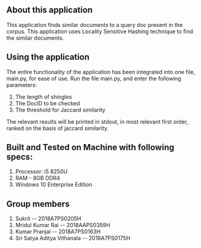 ## About this application
This application finds similar documents to a query doc present in the corpus. This application uses Locality Sensitive Hashing technique to find the similar documents.

## Using the application

The entire functionality of the application has been integrated into one file, main.py, for ease of use.
Run the file main.py, and enter the following parameters:

1. The length of shingles
2. The DocID to be checked
3. The threshold for Jaccard similarity

The relevant results will be printed in stdout, in most relevant first order, ranked on the basis of jaccard similarity.

## Built and Tested on Machine with following specs:

1. Processor: i5 8250U
2. RAM - 8GB DDR4
3. Windows 10 Enterprise Edition

## Group members

1. Sukrit -- 2018A7PS0205H
2. Mridul Kumar Rai -- 2018AAPS0359H
3. Kumar Pranjal -- 2018A7PS0163H
4. Sri Satya Aditya Vithanala -- 2018A7PS0175H
